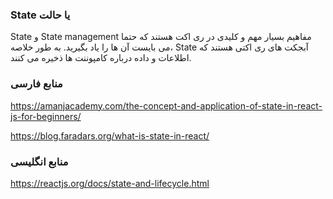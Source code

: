 ### State یا حالت

State و State management مفاهیم بسیار مهم و کلیدی در ری اکت هستند که حتما می بایست آن ها را یاد بگیرید. به طور خلاصه، State آبجکت های ری اکتی هستند که اطلاعات و داده درباره کامپوننت ها ذخیره می کنند.

### منابع فارسی

https://amanjacademy.com/the-concept-and-application-of-state-in-react-js-for-beginners/

https://blog.faradars.org/what-is-state-in-react/

### منابع انگلیسی

https://reactjs.org/docs/state-and-lifecycle.html
